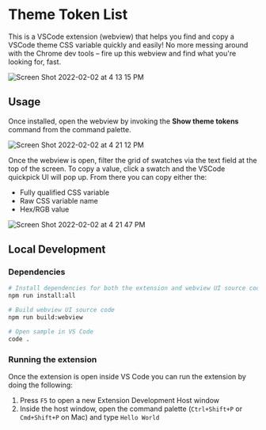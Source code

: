 # Theme Token List

This is a VSCode extension (webview) that helps you find and copy a VSCode theme CSS variable quickly and easily! No more messing around with the Chrome dev tools – fire up this webview and find what you're looking for, fast.

![Screen Shot 2022-02-02 at 4 13 15 PM](https://user-images.githubusercontent.com/5148596/152238301-cea849d3-442a-46f6-afd2-838e5a17c321.png)

## Usage
Once installed, open the webview by invoking the **Show theme tokens** command from the command palette.

![Screen Shot 2022-02-02 at 4 21 12 PM](https://user-images.githubusercontent.com/5148596/152239289-2d32e330-f03b-4b9b-bd5b-3507926f83ff.png)

Once the webview is open, filter the grid of swatches via the text field at the top of the screen. To copy a value, click a swatch and the VSCode quickpick UI will pop up. From there you can copy either the:
- Fully qualified CSS variable
- Raw CSS variable name
- Hex/RGB value

![Screen Shot 2022-02-02 at 4 21 47 PM](https://user-images.githubusercontent.com/5148596/152239366-5c1d3485-8b8e-4efc-95e9-bda1a55815bb.png)


## Local Development

### Dependencies

```bash
# Install dependencies for both the extension and webview UI source code
npm run install:all

# Build webview UI source code
npm run build:webview

# Open sample in VS Code
code .
```

### Running the extension
Once the extension is open inside VS Code you can run the extension by doing the following:

1. Press `F5` to open a new Extension Development Host window
2. Inside the host window, open the command palette (`Ctrl+Shift+P` or `Cmd+Shift+P` on Mac) and type `Hello World`

